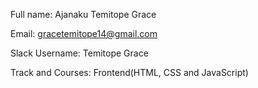 ﻿Full name: Ajanaku Temitope Grace

Email: gracetemitope14@gmail.com

Slack Username: Temitope Grace

Track and Courses: Frontend(HTML, CSS and JavaScript)